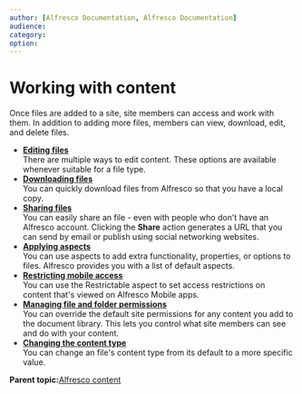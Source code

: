 ```yaml
---
author: [Alfresco Documentation, Alfresco Documentation]
audience: 
category: 
option: 
---
```


# Working with content

Once files are added to a site, site members can access and work with them. In addition to adding more files, members can view, download, edit, and delete files.

-   **[Editing files](../concepts/library-item-edit-intro.md)**  
There are multiple ways to edit content. These options are available whenever suitable for a file type.
-   **[Downloading files](../tasks/library-item-download.md)**  
You can quickly download files from Alfresco so that you have a local copy.
-   **[Sharing files](../tasks/library-item-share.md)**  
You can easily share an file - even with people who don't have an Alfresco account. Clicking the **Share** action generates a URL that you can send by email or publish using social networking websites.
-   **[Applying aspects](../tasks/library-item-manage-aspects.md)**  
You can use aspects to add extra functionality, properties, or options to files. Alfresco provides you with a list of default aspects.
-   **[Restricting mobile access](../tasks/restrict-mobile-access.md)**  
You can use the Restrictable aspect to set access restrictions on content that's viewed on Alfresco Mobile apps.
-   **[Managing file and folder permissions](../tasks/library-item-permissions.md)**  
You can override the default site permissions for any content you add to the document library. This lets you control what site members can see and do with your content.
-   **[Changing the content type](../tasks/library-item-change-type.md)**  
 You can change an file's content type from its default to a more specific value.

**Parent topic:**[Alfresco content](../concepts/library-intro.md)

